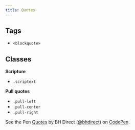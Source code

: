 ```yaml
---
title: Quotes
---
```


## Tags

* `<blockquote>`

## Classes

**Scripture**
* `.scriptext`

**Pull quotes**
* `.pull-left`
* `.pull-center`
* `.pull-right`


<p data-height="1608" data-theme-id="28900" data-slug-hash="2b06a51fbd19fcc11a0b108b84b60c45" data-default-tab="html,result" data-user="bhdirect" data-embed-version="2" data-pen-title="Quotes" class="codepen">See the Pen <a href="https://codepen.io/bhdirect/pen/2b06a51fbd19fcc11a0b108b84b60c45/">Quotes</a> by BH Direct (<a href="https://codepen.io/bhdirect">@bhdirect</a>) on <a href="https://codepen.io">CodePen</a>.</p>
<script async src="https://production-assets.codepen.io/assets/embed/ei.js"></script>
